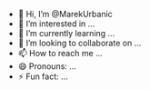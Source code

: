 - 👋 Hi, I’m @MarekUrbanic
- 👀 I’m interested in ...
- 🌱 I’m currently learning ...
- 💞️ I’m looking to collaborate on ...
- 📫 How to reach me ...
- 😄 Pronouns: ...
- ⚡ Fun fact: ...

<!---
MarekUrbanic/MarekUrbanic is a ✨ special ✨ repository because its `README.md` (this file) appears on your GitHub profile.
You can click the Preview link to take a look at your changes.
--->
